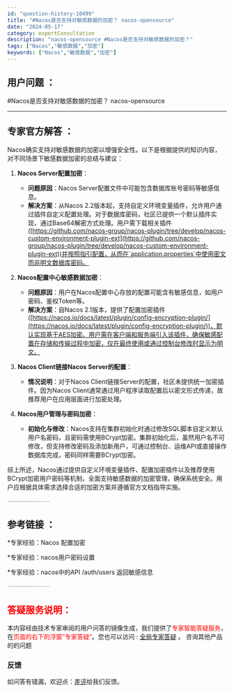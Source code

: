 ```yaml
---
id: "question-history-10499"
title: "#Nacos是否支持对敏感数据的加密？ nacos-opensource"
date: "2024-05-17"
category: expertConsultation
description: "nacos-opensource #Nacos是否支持对敏感数据的加密？"
tags: ["Nacos","敏感数据","加密"]
keywords: ["Nacos","敏感数据","加密"]
---
```


## 用户问题 ： 
 #Nacos是否支持对敏感数据的加密？ nacos-opensource 

---------------
## 专家官方解答 ：

Nacos确实支持对敏感数据的加密以增强安全性。以下是根据提供的知识内容，对不同场景下敏感数据加密的总结与建议：

1. **Nacos Server配置加密**：
   - **问题原因**：Nacos Server配置文件中可能包含数据库账号密码等敏感信息。
   - **解决方案**：从Nacos 2.2版本起，支持自定义环境变量插件，允许用户通过插件自定义配置处理。对于数据库密码，社区已提供一个默认插件实现，通过Base64解密方式处理。用户需下载相关插件([https://github.com/nacos-group/nacos-plugin/tree/develop/nacos-custom-environment-plugin-ext](https://github.com/nacos-group/nacos-plugin/tree/develop/nacos-custom-environment-plugin-ext))并按照指引配置，从而在`application.properties`中使用密文而非明文数据库密码。

2. **Nacos配置中心敏感数据加密**：
   - **问题原因**：用户在Nacos配置中心存放的配置可能含有敏感信息，如用户密码、鉴权Token等。
   - **解决方案**：自Nacos 2.1版本，提供了配置加密插件([https://nacos.io/docs/latest/plugin/config-encryption-plugin/](https://nacos.io/docs/latest/plugin/config-encryption-plugin/))，默认实现基于AES加密。用户需在客户端和服务端引入该插件，确保敏感配置在存储和传输过程中加密，仅在最终使用或通过控制台修改时显示为明文。

3. **Nacos Client链接Nacos Server的配置**：
   - **情况说明**：对于Nacos Client链接Server的配置，社区未提供统一加密插件。因为Nacos Client通常通过用户程序读取配置后以密文形式传递，故推荐用户在应用层面进行加密处理。

4. **Nacos用户管理与密码加密**：
   - **初始化与修改**：Nacos支持在集群初始化时通过修改SQL脚本自定义默认用户名密码，且密码需使用BCrypt加密。集群初始化后，虽然用户名不可修改，但支持修改密码及添加新用户，可通过控制台、运维API或直接操作数据库完成，密码同样需要BCrypt加密。

综上所述，Nacos通过提供自定义环境变量插件、配置加密插件以及推荐使用BCrypt加密用户密码等机制，全面支持敏感数据的加密管理，确保系统安全。用户应根据具体需求选择合适的加密方案并遵循官方文档指导实施。


<font color="#949494">---------------</font> 


## 参考链接 ：

*专家经验：Nacos 配置加密 
 
 *专家经验：nacos用户密码设置 
 
 *专家经验：nacos中的API /auth/users 返回敏感信息 


 <font color="#949494">---------------</font> 
 


## <font color="#FF0000">答疑服务说明：</font> 

本内容经由技术专家审阅的用户问答的镜像生成，我们提供了<font color="#FF0000">专家智能答疑服务</font>，在<font color="#FF0000">页面的右下的浮窗”专家答疑“</font>。您也可以访问 : [全局专家答疑](https://opensource.alibaba.com/chatBot) 。 咨询其他产品的的问题

### 反馈
如问答有错漏，欢迎点：[差评](https://ai.nacos.io/user/feedbackByEnhancerGradePOJOID?enhancerGradePOJOId=13696)给我们反馈。
